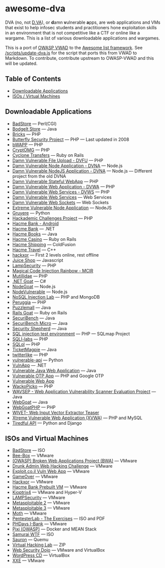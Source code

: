# awesome-dva

DVA (no, not [D.VA](https://playoverwatch.com/en-us/heroes/dva/)), or **d**amn **v**ulnerable **a**pps, are web applications and VMs that exist
to help infosec students and practitioners hone exploitation skills in an environment that is not
competitive like a CTF or online like a wargame. This is a list of various downloadable applications
and wargames.

This is a port of [OWASP VWAD](https://github.com/OWASP/OWASP-VWAD) to the [Awesome list framework](https://github.com/sindresorhus/awesome). See [/scripts/update-dva.js](https://github.com/rarecoil/awesome-dva) for the script that ports this from VWAD to Markdown. To contribute, contribute upstream to OWASP-VWAD and this will
be updated.


## Table of Contents
* [Downloadable Applications](#downloadable-applications)
* [ISOs / Virtual Machines](#isos-and-virtual-machines)

## Downloadable Applications
* [BadStore](http://www.badstore.net/) &mdash; Perl(CGI)
* [BodgeIt Store](https://github.com/psiinon/bodgeit) &mdash; Java
* [Bricks](http://sechow.com/bricks/index.html) &mdash; PHP
* [Butterfly Security Project](http://sourceforge.net/projects/thebutterflytmp/files/ButterFly%20Project/) &mdash; PHP &mdash; Last updated in 2008
* [bWAPP](http://www.itsecgames.com/) &mdash; PHP
* [CryptOMG](https://github.com/SpiderLabs/CryptOMG) &mdash; PHP
* [Cyclone Transfers](https://github.com/fridaygoldsmith/bwa_cyclone_transfers) &mdash; Ruby on Rails
* [Damn Vulnerable File Upload - DVFU](https://github.com/LunaM00n/File-Upload-Lab) &mdash; PHP
* [Damn Vulnerable Node Application - DVNA](https://github.com/isp1r0/DVNA) &mdash; Node.js
* [Damn Vulnerable NodeJS Application - DVNA](https://github.com/appsecco/dvna) &mdash; Node.js &mdash; Different project from the old DVNA
* [Damn Vulnerable Stateful WebApp](https://github.com/silentsignal/damn-vulnerable-stateful-web-app) &mdash; PHP
* [Damn Vulnerable Web Application - DVWA](http://www.dvwa.co.uk/) &mdash; PHP
* [Damn Vulnerable Web Services - DVWS](http://dvws.secureideas.net/) &mdash; PHP
* [Damn Vulnerable Web Services](https://github.com/snoopysecurity/dvws) &mdash; Web Services
* [Damn Vulnerable Web Sockets](https://github.com/interference-security/DVWS) &mdash; Web Sockets
* [Extreme Vulnerable Node Application](https://github.com/vegabird/xvna) &mdash; NodeJS
* [Gruyere](http://google-gruyere.appspot.com/) &mdash; Python
* [Hackademic Challenges Project](https://www.owasp.org/index.php/OWASP_Hackademic_Challenges_Project) &mdash; PHP
* [Hacme Bank - Android](http://www.mcafee.com/us/downloads/free-tools/hacme-bank-android.aspx)
* [Hacme Bank](http://www.mcafee.com/us/downloads/free-tools/hacme-bank.aspx) &mdash; .NET
* [Hacme Books](http://www.mcafee.com/us/downloads/free-tools/hacmebooks.aspx) &mdash; Java
* [Hacme Casino](http://www.mcafee.com/us/downloads/free-tools/hacme-casino.aspx) &mdash; Ruby on Rails
* [Hacme Shipping](http://www.mcafee.com/us/downloads/free-tools/hacmeshipping.aspx) &mdash; ColdFusion
* [Hacme Travel](http://www.mcafee.com/us/downloads/free-tools/hacmetravel.aspx) &mdash; C++
* [hackxor](http://hackxor.sourceforge.net/cgi-bin/index.pl) &mdash; First 2 levels online, rest offline
* [Juice Shop](https://www.owasp.org/index.php/OWASP_Juice_Shop_Project) &mdash; Javascript
* [LampSecurity](http://sourceforge.net/projects/lampsecurity/) &mdash; PHP
* [Magical Code Injection Rainbow - MCIR](https://github.com/SpiderLabs/MCIR)
* [Mutillidae](http://www.irongeek.com/i.php?page=mutillidae/mutillidae-deliberately-vulnerable-php-owasp-top-10) &mdash; PHP
* [.NET Goat](https://github.com/jerryhoff/WebGoat.NET) &mdash; C#
* [NodeGoat](https://www.owasp.org/index.php/OWASP_Node_js_Goat_Project) &mdash; Node.js
* [NodeVulnerable](https://github.com/cr0hn/vulnerable-node) &mdash; Node.js
* [NoSQL Injection Lab](https://digi.ninja/projects/nosqli_lab.php) &mdash; PHP and MongoDB
* [Peruggia](http://peruggia.sourceforge.net/) &mdash; PHP
* [Puzzlemall](https://code.google.com/p/puzzlemall/) &mdash; Java
* [Rails Goat](https://www.owasp.org/index.php/OWASP_Rails_Goat_Project) &mdash; Ruby on Rails
* [SecuriBench](http://suif.stanford.edu/%7Elivshits/securibench/) &mdash; Java
* [SecuriBench Micro](http://suif.stanford.edu/%7Elivshits/work/securibench-micro/) &mdash; Java
* [Security Shepherd](https://www.owasp.org/index.php/OWASP_Security_Shepherd) &mdash; Java
* [SQL injection test environment](https://github.com/sqlmapproject/testenv) &mdash; PHP &mdash; SQLmap Project
* [SQLI-labs](https://github.com/Audi-1/sqli-labs) &mdash; PHP
* [SQLol](https://github.com/SpiderLabs/SQLol) &mdash; PHP
* [TicketMagpie](https://github.com/dhatanian/ticketmagpie) &mdash; Java
* [twitterlike](https://github.com/sakti/twitterlike) &mdash; PHP
* [vulnerable-api](https://github.com/mattvaldes/vulnerable-api) &mdash; Python
* [VulnApp](http://www.nth-dimension.org.uk/blog.php?id=88) &mdash; .NET
* [Vulnerable Java Web Application](https://github.com/CSPF-Founder/JavaVulnerableLab/) &mdash; Java
* [Vulnerable OTP App](https://github.com/mddanish/Vulnerable-OTP-Application) &mdash; PHP and Google OTP
* [Vulnerable Web App](http://exploit.co.il/hacking/exploit-kb-vulnerable-web-app/)
* [WackoPicko](https://github.com/adamdoupe/WackoPicko) &mdash; PHP
* [WAVSEP - Web Application Vulnerability Scanner Evaluation Project](https://github.com/sectooladdict/wavsep) &mdash; Java
* [WebGoat](https://www.owasp.org/index.php/Category:OWASP_WebGoat_Project) &mdash; Java
* [WebGoatPHP](https://www.owasp.org/index.php/WebGoatPHP) &mdash; PHP
* [WIVET- Web Input Vector Extractor Teaser](https://code.google.com/p/wivet/)
* [Xtreme Vulnerable Web Application (XVWA)](https://github.com/s4n7h0/xvwa) &mdash; PHP and MySQL
* [Tiredful API](https://github.com/payatu/Tiredful-API) &mdash; Python and Django


## ISOs and Virtual Machines
* [BadStore](http://www.badstore.net/) &mdash; ISO
* [Bee-Box](http://sourceforge.net/projects/bwapp/files/bee-box/) &mdash; VMware
* [(OWASP) Broken Web Applications Project (BWA)](https://www.owasp.org/index.php/OWASP_Broken_Web_Applications_Project) &mdash; VMware
* [Drunk Admin Web Hacking Challenge](https://bechtsoudis.com/work-stuff/challenges/drunk-admin-web-hacking-challenge/) &mdash; VMware
* [Exploit.co.il Vuln Web App](http://exploit.co.il/projects/vuln-web-app/) &mdash; VMware
* [GameOver](http://sourceforge.net/projects/null-gameover/) &mdash; VMware
* [Hackxor](http://hackxor.sourceforge.net/cgi-bin/index.pl) &mdash; VMware
* [Hacme Bank Prebuilt VM](http://ninja-sec.com/index.php/hacme-bank-prebuilt-vmware-image-ninja-sec-com/) &mdash; VMware
* [Kioptrix4](http://www.kioptrix.com/blog/?p=604) &mdash; VMware and Hyper-V
* [LAMPSecurity](http://sourceforge.net/projects/lampsecurity/) &mdash; VMware
* [Metasploitable 2](https://community.rapid7.com/docs/DOC-1875) &mdash; VMware
* [Metasploitable 3](https://github.com/rapid7/metasploitable3/wiki/Vulnerabilities) &mdash; VMware
* [Moth](http://www.bonsai-sec.com/en/research/moth.php) &mdash; VMware
* [PentesterLab - The Exercises](https://www.pentesterlab.com/exercises/) &mdash; ISO and PDF
* [PHDays I-Bank](http://phdays.blogspot.com.es/2012/05/once-again-about-remote-banking.html) &mdash; VMware
* [Pixi (OWASP)](https://hub.docker.com/r/deadrobots/pixi/) &mdash; Docker and MEAN Stack
* [Samurai WTF](http://www.samurai-wtf.org/) &mdash; ISO
* [Sauron](http://sg6-labs.blogspot.com/2007/12/secgame-1-sauron.html) &mdash; Quemu
* [Virtual Hacking Lab](http://sourceforge.net/projects/virtualhacking/) &mdash; ZIP
* [Web Security Dojo](http://www.mavensecurity.com/web_security_dojo/) &mdash; VMware and VirtualBox
* [WordPress CD](http://www.ethicalhack3r.co.uk/wordpress-cd/) &mdash; VirtualBox
* [XXE](http://xxe.sourceforge.net/) &mdash; VMware

